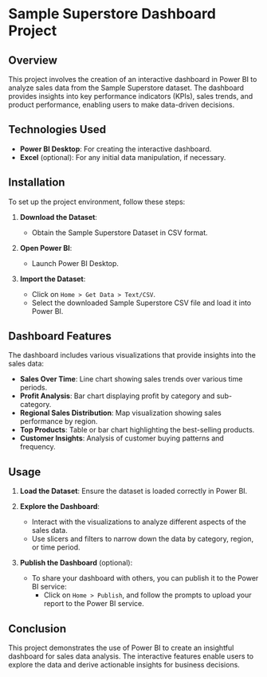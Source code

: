 # Sample Superstore Dashboard Project

## Overview
This project involves the creation of an interactive dashboard in Power BI to analyze sales data from the Sample Superstore dataset.
The dashboard provides insights into key performance indicators (KPIs), sales trends, and product performance, enabling users to make
data-driven decisions.

## Technologies Used
- **Power BI Desktop**: For creating the interactive dashboard.
- **Excel** (optional): For any initial data manipulation, if necessary.

## Installation
To set up the project environment, follow these steps:

1. **Download the Dataset**:
   - Obtain the Sample Superstore Dataset in CSV format.

2. **Open Power BI**:
   - Launch Power BI Desktop.

3. **Import the Dataset**:
   - Click on `Home > Get Data > Text/CSV`.
   - Select the downloaded Sample Superstore CSV file and load it into Power BI.

## Dashboard Features
The dashboard includes various visualizations that provide insights into the sales data:
- **Sales Over Time**: Line chart showing sales trends over various time periods.
- **Profit Analysis**: Bar chart displaying profit by category and sub-category.
- **Regional Sales Distribution**: Map visualization showing sales performance by region.
- **Top Products**: Table or bar chart highlighting the best-selling products.
- **Customer Insights**: Analysis of customer buying patterns and frequency.

## Usage
1. **Load the Dataset**: Ensure the dataset is loaded correctly in Power BI.
2. **Explore the Dashboard**: 
   - Interact with the visualizations to analyze different aspects of the sales data.
   - Use slicers and filters to narrow down the data by category, region, or time period.

3. **Publish the Dashboard** (optional):
   - To share your dashboard with others, you can publish it to the Power BI service:
     - Click on `Home > Publish`, and follow the prompts to upload your report to the Power BI service.

## Conclusion
This project demonstrates the use of Power BI to create an insightful dashboard for sales data analysis. The interactive features 
enable users to explore the data and derive actionable insights for business decisions.

